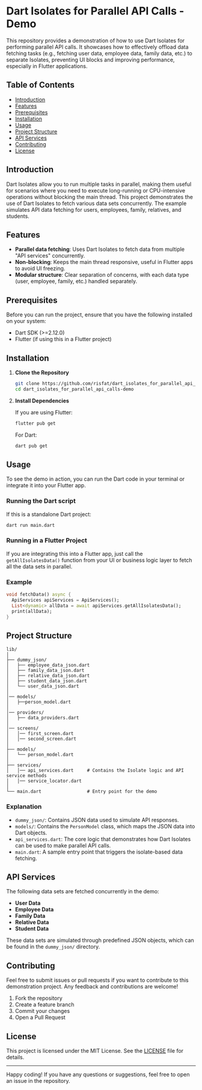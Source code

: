 # Dart Isolates for Parallel API Calls - Demo

This repository provides a demonstration of how to use Dart Isolates for performing parallel API calls. It showcases how to effectively offload data fetching tasks (e.g., fetching user data, employee data, family data, etc.) to separate Isolates, preventing UI blocks and improving performance, especially in Flutter applications.

## Table of Contents
- [Introduction](#introduction)
- [Features](#features)
- [Prerequisites](#prerequisites)
- [Installation](#installation)
- [Usage](#usage)
- [Project Structure](#project-structure)
- [API Services](#api-services)
- [Contributing](#contributing)
- [License](#license)

## Introduction

Dart Isolates allow you to run multiple tasks in parallel, making them useful for scenarios where you need to execute long-running or CPU-intensive operations without blocking the main thread. This project demonstrates the use of Dart Isolates to fetch various data sets concurrently. The example simulates API data fetching for users, employees, family, relatives, and students.

## Features

- **Parallel data fetching**: Uses Dart Isolates to fetch data from multiple "API services" concurrently.
- **Non-blocking**: Keeps the main thread responsive, useful in Flutter apps to avoid UI freezing.
- **Modular structure**: Clear separation of concerns, with each data type (user, employee, family, etc.) handled separately.

## Prerequisites

Before you can run the project, ensure that you have the following installed on your system:

- Dart SDK (>=2.12.0)
- Flutter (if using this in a Flutter project)

## Installation

1. **Clone the Repository**

   ```bash
   git clone https://github.com/risfat/dart_isolates_for_parallel_api_calls-demo.git
   cd dart_isolates_for_parallel_api_calls-demo
   ```

2. **Install Dependencies**

   If you are using Flutter:

   ```bash
   flutter pub get
   ```

   For Dart:

   ```bash
   dart pub get
   ```

## Usage

To see the demo in action, you can run the Dart code in your terminal or integrate it into your Flutter app.

### Running the Dart script

If this is a standalone Dart project:

```bash
dart run main.dart
```

### Running in a Flutter Project

If you are integrating this into a Flutter app, just call the `getAllIsolatesData()` function from your UI or business logic layer to fetch all the data sets in parallel.

### Example

```dart
void fetchData() async {
  ApiServices apiServices = ApiServices();
  List<dynamic> allData = await apiServices.getAllIsolatesData();
  print(allData);
}
```

## Project Structure

```
lib/
│
├── dummy_json/
│   ├── employee_data_json.dart
│   ├── family_data_json.dart
│   ├── relative_data_json.dart
│   ├── student_data_json.dart
│   └── user_data_json.dart
│
│── models/
│   ├──person_model.dart
│
│── providers/
│   ├── data_providers.dart
│
│── screens/
│   │── first_screen.dart
│   │── second_screen.dart
│
├── models/
│   └── person_model.dart
│
├── services/
│   │── api_services.dart     # Contains the Isolate logic and API service methods
│   │── service_locator.dart 
│
└── main.dart                 # Entry point for the demo
```

### Explanation

- `dummy_json/`: Contains JSON data used to simulate API responses.
- `models/`: Contains the `PersonModel` class, which maps the JSON data into Dart objects.
- `api_services.dart`: The core logic that demonstrates how Dart Isolates can be used to make parallel API calls.
- `main.dart`: A sample entry point that triggers the isolate-based data fetching.

## API Services

The following data sets are fetched concurrently in the demo:

- **User Data**
- **Employee Data**
- **Family Data**
- **Relative Data**
- **Student Data**

These data sets are simulated through predefined JSON objects, which can be found in the `dummy_json/` directory.

## Contributing

Feel free to submit issues or pull requests if you want to contribute to this demonstration project. Any feedback and contributions are welcome!

1. Fork the repository
2. Create a feature branch
3. Commit your changes
4. Open a Pull Request

## License

This project is licensed under the MIT License. See the [LICENSE](LICENSE) file for details.

---

Happy coding! If you have any questions or suggestions, feel free to open an issue in the repository.

